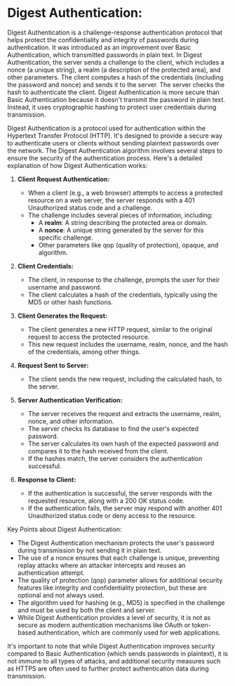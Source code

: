 # Digest Authentication:

Digest Authentication is a challenge-response authentication protocol that helps protect the confidentiality and integrity of passwords during authentication.
It was introduced as an improvement over Basic Authentication, which transmitted passwords in plain text.
In Digest Authentication, the server sends a challenge to the client, which includes a nonce (a unique string), a realm (a description of the protected area), and other parameters.
The client computes a hash of the credentials (including the password and nonce) and sends it to the server.
The server checks the hash to authenticate the client.
Digest Authentication is more secure than Basic Authentication because it doesn't transmit the password in plain text. Instead, it uses cryptographic hashing to protect user credentials during transmission.


Digest Authentication is a protocol used for authentication within the Hypertext Transfer Protocol (HTTP). It's designed to provide a secure way to authenticate users or clients without sending plaintext passwords over the network. The Digest Authentication algorithm involves several steps to ensure the security of the authentication process. Here's a detailed explanation of how Digest Authentication works:

1. **Client Request Authentication:**
   - When a client (e.g., a web browser) attempts to access a protected resource on a web server, the server responds with a 401 Unauthorized status code and a challenge.
   - The challenge includes several pieces of information, including:
     - A **realm**: A string describing the protected area or domain.
     - A **nonce**: A unique string generated by the server for this specific challenge.
     - Other parameters like qop (quality of protection), opaque, and algorithm.

2. **Client Credentials:**
   - The client, in response to the challenge, prompts the user for their username and password.
   - The client calculates a hash of the credentials, typically using the MD5 or other hash functions.

3. **Client Generates the Request:**
   - The client generates a new HTTP request, similar to the original request to access the protected resource.
   - This new request includes the username, realm, nonce, and the hash of the credentials, among other things.

4. **Request Sent to Server:**
   - The client sends the new request, including the calculated hash, to the server.

5. **Server Authentication Verification:**
   - The server receives the request and extracts the username, realm, nonce, and other information.
   - The server checks its database to find the user's expected password.
   - The server calculates its own hash of the expected password and compares it to the hash received from the client.
   - If the hashes match, the server considers the authentication successful.

6. **Response to Client:**
   - If the authentication is successful, the server responds with the requested resource, along with a 200 OK status code.
   - If the authentication fails, the server may respond with another 401 Unauthorized status code or deny access to the resource.

Key Points about Digest Authentication:

- The Digest Authentication mechanism protects the user's password during transmission by not sending it in plain text.
- The use of a nonce ensures that each challenge is unique, preventing replay attacks where an attacker intercepts and reuses an authentication attempt.
- The quality of protection (qop) parameter allows for additional security features like integrity and confidentiality protection, but these are optional and not always used.
- The algorithm used for hashing (e.g., MD5) is specified in the challenge and must be used by both the client and server.
- While Digest Authentication provides a level of security, it is not as secure as modern authentication mechanisms like OAuth or token-based authentication, which are commonly used for web applications.

It's important to note that while Digest Authentication improves security compared to Basic Authentication (which sends passwords in plaintext), it is not immune to all types of attacks, and additional security measures such as HTTPS are often used to further protect authentication data during transmission.